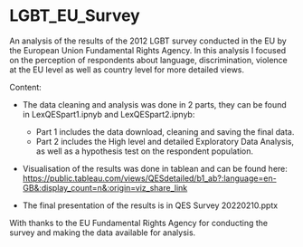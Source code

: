 # LGBT_EU_Survey
An analysis of the results of the 2012 LGBT survey conducted in the EU by the European Union Fundamental Rights Agency. In this analysis I focused on the perception of respondents about language, discrimination, violence at the EU level as well as country level for more detailed views. 

Content:
- The data cleaning and analysis was done in 2 parts, they can be found in LexQESpart1.ipnyb and LexQESpart2.ipnyb: 
    - Part 1 includes the data download, cleaning and saving the final data. 
    - Part 2 includes the High level and detailed Exploratory Data Analysis, as well as a hypothesis test on the respondent population. 

- Visualisation of the results was done in tablean and can be found here: https://public.tableau.com/views/QESdetailed/b1_ab?:language=en-GB&:display_count=n&:origin=viz_share_link

- The final presentation of the results is in QES Survey 20220210.pptx

With thanks to the EU Fundamental Rights Agency for conducting the survey and making the data available for analysis. 
